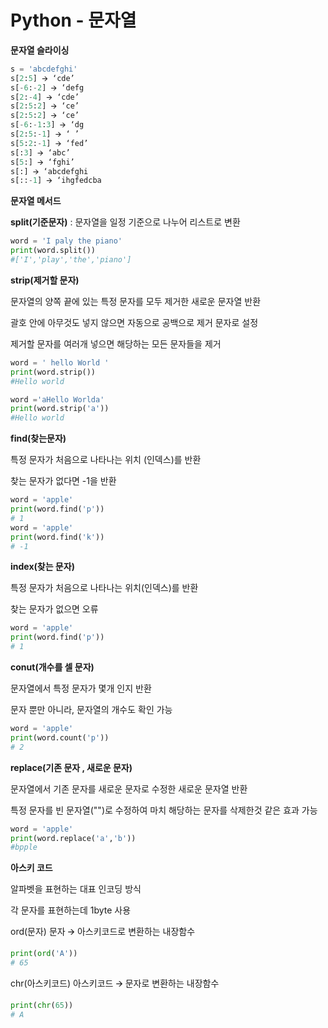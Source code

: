 # Python - 문자열

**문자열 슬라이싱**

```python
s = 'abcdefghi'
s[2:5] 🡪 ‘cde’
s[-6:-2] 🡪 ‘defg
s[2:-4] 🡪 ‘cde’
s[2:5:2] 🡪 ‘ce’
s[2:5:2] 🡪 ‘ce’
s[-6:-1:3] 🡪 ‘dg
s[2:5:-1] 🡪 ‘ ’
s[5:2:-1] 🡪 ‘fed’
s[:3] 🡪 ‘abc’
s[5:] 🡪 ‘fghi’
s[:] 🡪 ‘abcdefghi
s[::-1] 🡪 ‘ihgfedcba
```

**문자열 메서드**

**split(기준문자)** : 문자열을 일정 기준으로 나누어 리스트로 변환

```python
word = 'I paly the piano'
print(word.split())
#['I','play','the','piano']
```

**strip(제거할 문자)** 

문자열의 양쪽 끝에 있는 특정 문자를 모두 제거한 새로운 문자열 반환

괄호 안에 아무것도 넣지 않으면 자동으로 공백으로 제거 문자로 설정 

제거할 문자를 여러개 넣으면 해당하는 모든 문자들을 제거 

```python
word = ' hello World '
print(word.strip())
#Hello world

word ='aHello Worlda'
print(word.strip('a'))
#Hello world
```

**find(찾는문자)**

특정 문자가 처음으로 나타나는 위치 (인덱스)를 반환 

찾는 문자가 없다면 -1을 반환 

```python
word = 'apple'
print(word.find('p'))
# 1
word = 'apple'
print(word.find('k'))
# -1
```

**index(찾는 문자)**

특정 문자가 처음으로 나타나는 위치(인덱스)를 반환 

찾는 문자가 없으면 오류

```python
word = 'apple'
print(word.find('p'))
# 1
```

**conut(개수를 셀 문자)**

문자열에서 특정 문자가 몇개 인지 반환

문자 뿐만 아니라, 문자열의 개수도 확인 가능

```python
word = 'apple'
print(word.count('p'))
# 2
```

**replace(기존 문자 , 새로운 문자)**

문자열에서 기존 문자를 새로운 문자로 수정한 새로운 문자열 반환 

특정 문자를 빈 문자열("")로 수정하여 마치 해당하는 문자를 삭제한것 같은 효과 가능

```python
word = 'apple'
print(word.replace('a','b'))
#bpple
```



**아스키 코드**

알파벳을 표현하는 대표 인코딩 방식 

각 문자를 표현하는데 1byte 사용 

ord(문자) 문자 🡪 아스키코드로 변환하는 내장함수

```python
print(ord('A'))
# 65
```



 chr(아스키코드) 아스키코드 🡪 문자로 변환하는 내장함수

```python
print(chr(65))
# A
```

